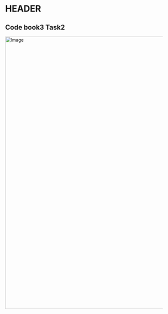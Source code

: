# HEADER

## Code book3 Task2

<img width="1635" height="869" alt="Image" src="https://github.com/user-attachments/assets/54d13648-49ba-4cff-a3a2-562836be3a43" />